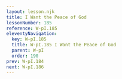 ```yaml
---
layout: lesson.njk
title: I Want the Peace of God
lessonNumber: 185
reference: W-pI.185
eleventyNavigation:
  key: W-pI.185
  title: W-pI.185 I Want the Peace of God
  parent: W-pI
  order: 190
prev: W-pI.184
next: W-pI.186
---
```


